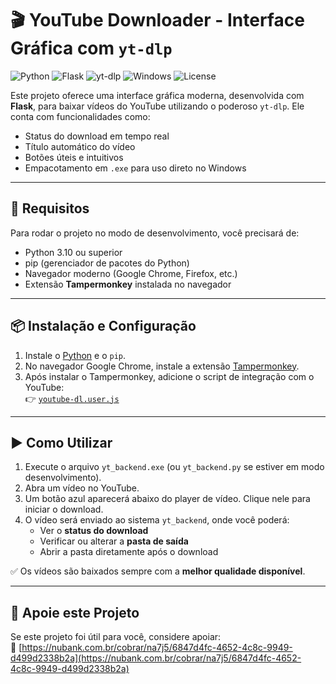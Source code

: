 # 🎬 YouTube Downloader - Interface Gráfica com `yt-dlp`

![Python](https://img.shields.io/badge/Python-3.10%2B-blue?logo=python)
![Flask](https://img.shields.io/badge/Flask-Web%20App-lightgrey?logo=flask)
![yt-dlp](https://img.shields.io/badge/yt--dlp-powered-orange?logo=youtube)
![Windows](https://img.shields.io/badge/.exe-Suportado-blue?logo=windows)
![License](https://img.shields.io/badge/Licença-MIT-green)

Este projeto oferece uma interface gráfica moderna, desenvolvida com **Flask**, para baixar vídeos do YouTube utilizando o poderoso `yt-dlp`. Ele conta com funcionalidades como:

- Status do download em tempo real  
- Título automático do vídeo  
- Botões úteis e intuitivos  
- Empacotamento em `.exe` para uso direto no Windows  

---

## 🔧 Requisitos

Para rodar o projeto no modo de desenvolvimento, você precisará de:

- Python 3.10 ou superior  
- pip (gerenciador de pacotes do Python)  
- Navegador moderno (Google Chrome, Firefox, etc.)  
- Extensão **Tampermonkey** instalada no navegador  

---

## 📦 Instalação e Configuração

1. Instale o [Python](https://www.python.org/downloads/) e o `pip`.  
2. No navegador Google Chrome, instale a extensão [Tampermonkey](https://www.tampermonkey.net/).  
3. Após instalar o Tampermonkey, adicione o script de integração com o YouTube:  
   👉 [`youtube-dl.user.js`](https://raw.githubusercontent.com/hpuglia/YoutubeDownloader-hpuglia/main/youtube-dl.user.js)

---

## ▶️ Como Utilizar

1. Execute o arquivo `yt_backend.exe` (ou `yt_backend.py` se estiver em modo desenvolvimento).  
2. Abra um vídeo no YouTube.  
3. Um botão azul aparecerá abaixo do player de vídeo. Clique nele para iniciar o download.  
4. O vídeo será enviado ao sistema `yt_backend`, onde você poderá:  
   - Ver o **status do download**  
   - Verificar ou alterar a **pasta de saída**  
   - Abrir a pasta diretamente após o download  

✅ Os vídeos são baixados sempre com a **melhor qualidade disponível**.

---

## 💜 Apoie este Projeto

Se este projeto foi útil para você, considere apoiar:  
🔗 [https://nubank.com.br/cobrar/na7j5/6847d4fc-4652-4c8c-9949-d499d2338b2a](https://nubank.com.br/cobrar/na7j5/6847d4fc-4652-4c8c-9949-d499d2338b2a)

